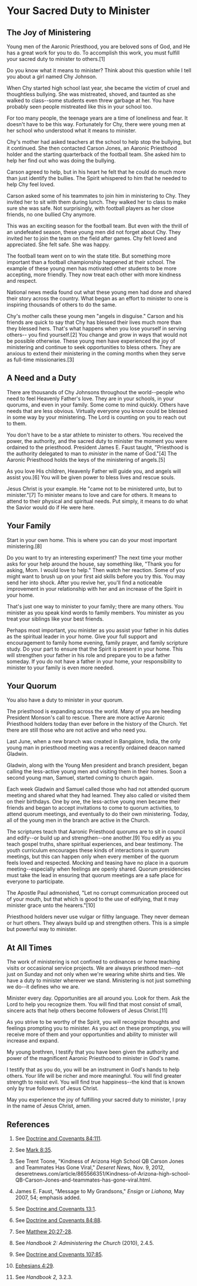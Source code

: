 # Your Sacred Duty to Minister

## The Joy of Ministering

Young men of the Aaronic Priesthood, you are beloved sons of God, and He has a
great work for you to do. To accomplish this work, you must fulfill your
sacred duty to minister to others.[1]

Do you know what it means to minister? Think about this question while I tell
you about a girl named Chy Johnson.

When Chy started high school last year, she became the victim of cruel and
thoughtless bullying. She was mistreated, shoved, and taunted as she walked to
class--some students even threw garbage at her. You have probably seen people
mistreated like this in your school too.

For too many people, the teenage years are a time of loneliness and fear. It
doesn't have to be this way. Fortunately for Chy, there were young men at her
school who understood what it means to minister.

Chy's mother had asked teachers at the school to help stop the bullying, but
it continued. She then contacted Carson Jones, an Aaronic Priesthood holder
and the starting quarterback of the football team. She asked him to help her
find out who was doing the bullying.

Carson agreed to help, but in his heart he felt that he could do much more
than just identify the bullies. The Spirit whispered to him that he needed to
help Chy feel loved.

Carson asked some of his teammates to join him in ministering to Chy. They
invited her to sit with them during lunch. They walked her to class to make
sure she was safe. Not surprisingly, with football players as her close
friends, no one bullied Chy anymore.

This was an exciting season for the football team. But even with the thrill of
an undefeated season, these young men did not forget about Chy. They invited
her to join the team on the field after games. Chy felt loved and appreciated.
She felt safe. She was happy.

The football team went on to win the state title. But something more important
than a football championship happened at their school. The example of these
young men has motivated other students to be more accepting, more friendly.
They now treat each other with more kindness and respect.

National news media found out what these young men had done and shared their
story across the country. What began as an effort to minister to one is
inspiring thousands of others to do the same.

Chy's mother calls these young men "angels in disguise." Carson and his
friends are quick to say that Chy has blessed their lives much more than they
blessed hers. That's what happens when you lose yourself in serving others--
you find yourself.[2] You change and grow in ways that would not be possible
otherwise. These young men have experienced the joy of ministering and
continue to seek opportunities to bless others. They are anxious to extend
their ministering in the coming months when they serve as full-time
missionaries.[3]

## A Need and a Duty

There are thousands of Chy Johnsons throughout the world--people who need to
feel Heavenly Father's love. They are in your schools, in your quorums, and
even in your family. Some come to mind quickly. Others have needs that are
less obvious. Virtually everyone you know could be blessed in some way by your
ministering. The Lord is counting on you to reach out to them.

You don't have to be a star athlete to minister to others. You received the
power, the authority, and the sacred duty to minister the moment you were
ordained to the priesthood. President James E. Faust taught, "Priesthood is
the authority delegated to man to _minister_ in the name of God."[4] The
Aaronic Priesthood holds the keys of the ministering of angels.[5]

As you love His children, Heavenly Father will guide you, and angels will
assist you.[6] You will be given power to bless lives and rescue souls.

Jesus Christ is your example. He "came not to be ministered unto, but to
minister."[7] To minister means to love and care for others. It means to
attend to their physical and spiritual needs. Put simply, it means to do what
the Savior would do if He were here.

## Your Family

Start in your own home. This is where you can do your most important
ministering.[8]

Do you want to try an interesting experiment? The next time your mother asks
for your help around the house, say something like, "Thank you for asking,
Mom. I would love to help." Then watch her reaction. Some of you might want to
brush up on your first aid skills before you try this. You may send her into
shock. After you revive her, you'll find a noticeable improvement in your
relationship with her and an increase of the Spirit in your home.

That's just one way to minister to your family; there are many others. You
minister as you speak kind words to family members. You minister as you treat
your siblings like your best friends.

Perhaps most important, you minister as you assist your father in his duties
as the spiritual leader in your home. Give your full support and encouragement
to family home evening, family prayer, and family scripture study. Do your
part to ensure that the Spirit is present in your home. This will strengthen
your father in his role and prepare you to be a father someday. If you do not
have a father in your home, your responsibility to minister to your family is
even more needed.

## Your Quorum

You also have a duty to minister in your quorum.

The priesthood is expanding across the world. Many of you are heeding
President Monson's call to rescue. There are more active Aaronic Priesthood
holders today than ever before in the history of the Church. Yet there are
still those who are not active and who need you.

Last June, when a new branch was created in Bangalore, India, the only young
man in priesthood meeting was a recently ordained deacon named Gladwin.

Gladwin, along with the Young Men president and branch president, began
calling the less-active young men and visiting them in their homes. Soon a
second young man, Samuel, started coming to church again.

Each week Gladwin and Samuel called those who had not attended quorum meeting
and shared what they had learned. They also called or visited them on their
birthdays. One by one, the less-active young men became their friends and
began to accept invitations to come to quorum activities, to attend quorum
meetings, and eventually to do their own ministering. Today, all of the young
men in the branch are active in the Church.

The scriptures teach that Aaronic Priesthood quorums are to sit in council and
edify--or build up and strengthen--one another.[9] You edify as you teach
gospel truths, share spiritual experiences, and bear testimony. The youth
curriculum encourages these kinds of interactions in quorum meetings, but this
can happen only when every member of the quorum feels loved and respected.
Mocking and teasing have no place in a quorum meeting--especially when
feelings are openly shared. Quorum presidencies must take the lead in ensuring
that quorum meetings are a safe place for everyone to participate.

The Apostle Paul admonished, "Let no corrupt communication proceed out of your
mouth, but that which is good to the use of edifying, that it may minister
grace unto the hearers."[10]

Priesthood holders never use vulgar or filthy language. They never demean or
hurt others. They always build up and strengthen others. This is a simple but
powerful way to minister.

## At All Times

The work of ministering is not confined to ordinances or home teaching visits
or occasional service projects. We are always priesthood men--not just on
Sunday and not only when we're wearing white shirts and ties. We have a duty
to minister wherever we stand. Ministering is not just something we do--it
defines who we are.

Minister every day. Opportunities are all around you. Look for them. Ask the
Lord to help you recognize them. You will find that most consist of small,
sincere acts that help others become followers of Jesus Christ.[11]

As you strive to be worthy of the Spirit, you will recognize thoughts and
feelings prompting you to minister. As you act on these promptings, you will
receive more of them and your opportunities and ability to minister will
increase and expand.

My young brethren, I testify that you have been given the authority and power
of the magnificent Aaronic Priesthood to minister in God's name.

I testify that as you do, you will be an instrument in God's hands to help
others. Your life will be richer and more meaningful. You will find greater
strength to resist evil. You will find true happiness--the kind that is known
only by true followers of Jesus Christ.

May you experience the joy of fulfilling your sacred duty to minister, I pray
in the name of Jesus Christ, amen.

## References

  1.  See [Doctrine and Covenants 84:111](https://www.lds.org/scriptures/dc-testament/dc/84.111?lang=eng#110).

  2.  See [Mark 8:35](https://www.lds.org/scriptures/nt/mark/8.35?lang=eng#34).

  3.  See Trent Toone, "Kindness of Arizona High School QB Carson Jones and Teammates Has Gone Viral," _Deseret News,_ Nov. 9, 2012, deseretnews.com/article/865566351/Kindness-of-Arizona-high-school-QB-Carson-Jones-and-teammates-has-gone-viral.html.

  4.  James E. Faust, "Message to My Grandsons," _Ensign_ or _Liahona,_ May 2007, 54; emphasis added.

  5.  See [Doctrine and Covenants 13:1](https://www.lds.org/scriptures/dc-testament/dc/13.1?lang=eng#0).

  6.  See [Doctrine and Covenants 84:88](https://www.lds.org/scriptures/dc-testament/dc/84.88?lang=eng#87).

  7.  See [Matthew 20:27-28](https://www.lds.org/scriptures/nt/matt/20.27-28?lang=eng#26).

  8.  See _Handbook 2: Administering the Church_ (2010), 2.4.5.

  9.  See [Doctrine and Covenants 107:85](https://www.lds.org/scriptures/dc-testament/dc/107.85?lang=eng#84).

  10.  [Ephesians 4:29](https://www.lds.org/scriptures/nt/eph/4.29?lang=eng#28).

  11.  See _Handbook 2,_ 3.2.3.


